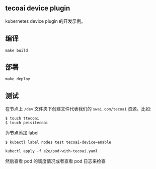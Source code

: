 ## tecoai device plugin

kubernetes device plugin 的开发示例。

## 编译

```shell
make build
```

## 部署

```shell
make deploy
```

## 测试

在节点上 `/dev` 文件夹下创建文件代表我们的 `swai.com/tecoai` 资源。比如:

```shell
$ touch ttecoai
$ touch peisitecoai
```

为节点添加 label

```shell
$ kubectl label nodes test tecoai-device=enable
```

```shell
kubectl apply -f e2e/pod-with-tecoai.yaml
```

然后查看 pod 的调度情况或者查看 pod 日志来检查
